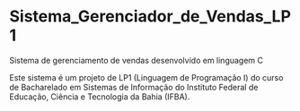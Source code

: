 # Sistema_Gerenciador_de_Vendas_LP1

Sistema de gerenciamento de vendas desenvolvido em linguagem C

Este sistema é um projeto de LP1 (Linguagem de Programação I) do curso de Bacharelado em Sistemas de Informação do Instituto Federal de Educação, Ciência e Tecnologia da Bahia (IFBA).
